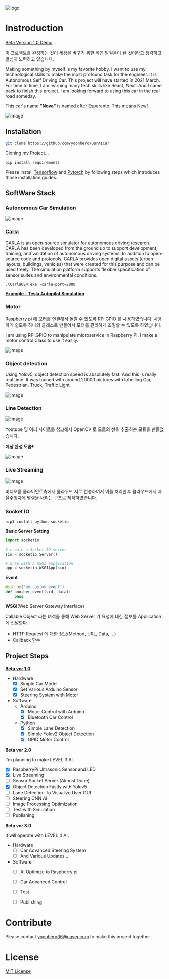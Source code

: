 ![logo](https://capsule-render.vercel.app/api?type=waving&color=e5383b&height=300&section=header&text=Nova&fontAlignY=40&fontSize=90&fontColor=d3d3d3&animation=fadeIn&desc=AutonomouseCar&descSize=30&descAlignY=60)

# Instroduction 

[Beta Version 1.0 Demo](https://www.youtube.com/watch?v=kk2jRKFPXv0)

이 프로젝트를 완성하는 것이 세상을 바꾸기 위한 작은 발걸음이 될 것이라고 생각하고 열심히 노력하고 있습니다.

Making something by myself is my favorite hobby. I want to use my technological skills to make the most profound task for the engineer. It is Autonomous Self Driving Car. This project will have started in 2021 March. For time to time, I am learning many tech skills like React, Next. And I came back to finish this project. I am looking forward to using this car in the real road someday. 

This car's name <strong>["Nova"](https://en.wiktionary.org/wiki/nova)</strong> is named after Esperanto. This means New!


![image](https://github.com/yoonhero/OurAICar/blob/master/docs/software_structure.jpg?raw=true)

## Installation

```bash
git clone https://github.com/yoonhero/OurAICar
```

Cloning my Project...

```bash
pip install requirements
```

Please install [Tensorflow](https://github.com/tensorflow/tensorflow) and [Pytorch](https://github.com/pytorch/pytorch) by following steps which introduces those installation guides.



## SoftWare Stack

### Autonomous Car Simulation

![image](https://github.com/yoonhero/OurAICar/blob/master/docs/simulation_structure.jpg?raw=true)

### [Carla](https://carla.org/)

CARLA is an open-source simulator for autonomous driving research. CARLA has been developed from the ground up to support development, training, and validation of autonomous driving systems. In addition to open-source code and protocols, CARLA provides open digital assets (urban layouts, buildings, vehicles) that were created for this purpose and can be used freely. The simulation platform supports flexible specification of sensor suites and environmental conditions.

```
.\CarlaUE4.exe -carla-port=2000
```

<strong>[Example - Tesla Autopilot Simulation](https://www.youtube.com/watch?v=6hkiTejoyms)</strong>

### Motor

Raspberry pi 에 모터를 연결해서 돌릴 수 있도록 RPi.GPIO 를 사용하였습니다.
사용하기 쉽도록 하나의 클래스로 만들어서 모터를 편리하게 조절할 수 있도록 하였습니다.

I am using RPi.GPIO to manipulate microservice in Raspberry PI. I make a motor control Class to use it easily.

![image](https://blog.kakaocdn.net/dn/8P2FX/btqDx5pALBs/LgjQPsu2XO63Jr95iIRqKk/img.png)

### Object detection

Using Yolov5, object detection speed is absolutely fast. And this is really real time. It was trained with around 20000 pictures with labelling Car, Pedestrian, Truck, Traffic Light. 


![image](https://github.com/yoonhero/OurAICar/blob/master/docs/objectdetect.PNG?raw=true)


### Line Detection

![image](https://github.com/yoonhero/OurAICar/blob/master/docs/line_detection.png?raw=true)

Youtube 및 여러 사이트를 참고해서 OpenCV 로 도로의 선을 추출하는 모듈을 만들었습니다.

<strong>예상 완성 모습!!</strong>

![image](https://i.ytimg.com/vi/G2VaJvNNp4k/hqdefault.jpg)

### Live Streaming

![image](https://github.com/yoonhero/OurAICar/blob/master/docs/liveStreaming.jpg?raw=true)

비디오를 클라이언트측에서 클라우드 서로 전송하여서 이를 처리한후 클라우드에서 자율주행차에 명령을 내리는 구조로 제작하였습니다.

### Socket IO

```
pip3 install python-socketio
```

<strong>Basic Server Setting</strong>

```python
import socketio

# create a Socket.IO server
sio = socketio.Server()

# wrap with a WSGI application
app = socketio.WSGIApp(sio)
```

<strong>Event</strong>

```python
@sio.on('my custom event')
def another_event(sid, data):
    pass
```

<strong>WSGI</strong>(Web Server Gateway Interface)

Callable Object 라는 녀석을 통해 Web Server 가 요청에 대한 정보를 Application 에 전달한다.

- HTTP Request 에 대한 정보(Method, URL, Data, ...)
- Callback 함수

## Project Steps 

<strong>[Beta ver 1.0](https://www.youtube.com/watch?v=kk2jRKFPXv0)</strong>

- Hardware
  - [x] Simple Car Model
  - [x] Set Various Arduino Sensor
  - [x] Steering System with Motor
- Software
  - Arduino
    - [x] Motor Control with Arduino  
    - [x] Bluetooth Car Control
  - Python  
    - [x] Simple Lane Detection
    - [x] Simple Yolov2 Object Detection
    - [x] GPIO Motor Control 
  
<strong>Beta ver 2.0</strong>

I'm planning to make LEVEL 3 AI.

- [x] RaspberryPi Ultrasonic Sensor and LED 
- [x] Live Streaming
- [ ] Sensor Socket Server (Almost Done)
- [X] Object Detection Fastly with Yolov5
- [ ] Lane Detection To Visualize User GUI
- [ ] Steering CNN AI
- [ ] Image Processing Optimization
- [ ] Test with Simulation
- [ ] Publishing

<strong>Beta ver 3.0</strong>

It will operate with LEVEL 4 AI.

- Hardware
  - [ ] Car Advanced Steering System
  - [ ] And Various Updates...
- Software 
  - [ ] AI Optimize to Raspberry pi 
  - [ ] Car Advanced Control
  - [ ] Test 
  - [ ] Publishing


# Contribute

Please contact yoonhero06@naver.com to make this project together.

# License

[MIT License](https://github.com/yoonhero/OurAICar/blob/master/LICENSE.md)
